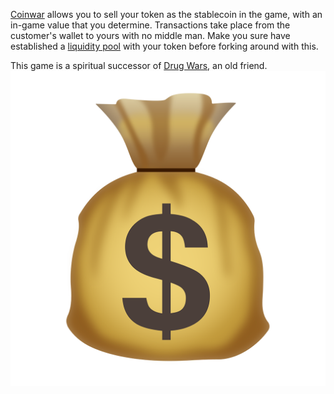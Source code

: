 <a href="https://coinwar.app" target="_blank">Coinwar</a> allows you to sell your token as the stablecoin in the game, with an in-game value that you determine.  Transactions take place from the customer's wallet to yours with no middle man.  Make you sure have established a <a href="https://app.uniswap.org/#/add/v2/">liquidity pool</a> with your token before forking around with this.

This game is a spiritual successor of <a href="https://en.wikipedia.org/wiki/Drug_Wars_(video_game)" target="_blank">Drug Wars</a>, an old friend.
![COINWAR](/assets/img/1024.png)
